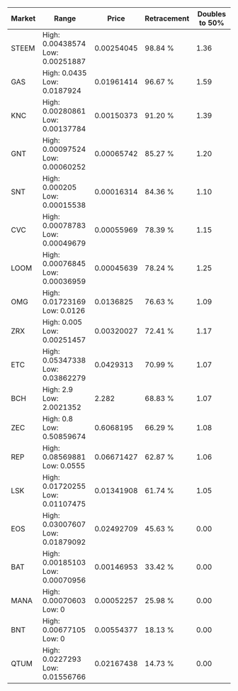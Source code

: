 | Market | Range | Price| Retracement | Doubles to 50% |
| --- | --- | --- | --- | --- |
| STEEM | High: 0.00438574<br />Low: 0.00251887 | 0.00254045 | 98.84 % | 1.36 |
| GAS | High: 0.0435<br />Low: 0.0187924 | 0.01961414 | 96.67 % | 1.59 |
| KNC | High: 0.00280861<br />Low: 0.00137784 | 0.00150373 | 91.20 % | 1.39 |
| GNT | High: 0.00097524<br />Low: 0.00060252 | 0.00065742 | 85.27 % | 1.20 |
| SNT | High: 0.000205<br />Low: 0.00015538 | 0.00016314 | 84.36 % | 1.10 |
| CVC | High: 0.00078783<br />Low: 0.00049679 | 0.00055969 | 78.39 % | 1.15 |
| LOOM | High: 0.00076845<br />Low: 0.00036959 | 0.00045639 | 78.24 % | 1.25 |
| OMG | High: 0.01723169<br />Low: 0.0126 | 0.0136825 | 76.63 % | 1.09 |
| ZRX | High: 0.005<br />Low: 0.00251457 | 0.00320027 | 72.41 % | 1.17 |
| ETC | High: 0.05347338<br />Low: 0.03862279 | 0.0429313 | 70.99 % | 1.07 |
| BCH | High: 2.9<br />Low: 2.0021352 | 2.282 | 68.83 % | 1.07 |
| ZEC | High: 0.8<br />Low: 0.50859674 | 0.6068195 | 66.29 % | 1.08 |
| REP | High: 0.08569881<br />Low: 0.0555 | 0.06671427 | 62.87 % | 1.06 |
| LSK | High: 0.01720255<br />Low: 0.01107475 | 0.01341908 | 61.74 % | 1.05 |
| EOS | High: 0.03007607<br />Low: 0.01879092 | 0.02492709 | 45.63 % | 0.00 |
| BAT | High: 0.00185103<br />Low: 0.00070956 | 0.00146953 | 33.42 % | 0.00 |
| MANA | High: 0.00070603<br />Low: 0 | 0.00052257 | 25.98 % | 0.00 |
| BNT | High: 0.00677105<br />Low: 0 | 0.00554377 | 18.13 % | 0.00 |
| QTUM | High: 0.0227293<br />Low: 0.01556766 | 0.02167438 | 14.73 % | 0.00 |
